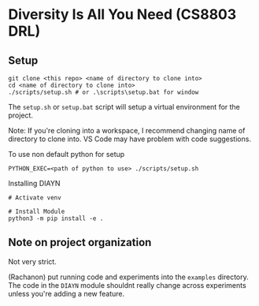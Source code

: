 # Diversity Is All You Need (CS8803 DRL)

## Setup
```
git clone <this repo> <name of directory to clone into>
cd <name of directory to clone into>
./scripts/setup.sh # or .\scripts\setup.bat for window
```

The `setup.sh` or `setup.bat` script will setup a virtual environment for the project.

Note: If you're cloning into a workspace, I recommend changing name of directory to clone into. VS Code may have problem with code suggestions.

To use non default python for setup
```
PYTHON_EXEC=<path of python to use> ./scripts/setup.sh
```


Installing DIAYN
```
# Activate venv

# Install Module
python3 -m pip install -e .
```

## Note on project organization
Not very strict.

(Rachanon) put running code and experiments into the `examples` directory. The code in the `DIAYN` module shouldnt really change across experiments unless you're adding a new feature.
